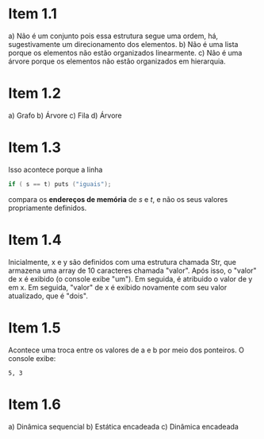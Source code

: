 # Item 1.1

a) Não é um conjunto pois essa estrutura segue uma ordem, há, sugestivamente um direcionamento dos elementos.
b) Não é uma lista porque os elementos não estão organizados linearmente.
c) Não é uma árvore porque os elementos não estão organizados em hierarquia.

# Item 1.2

a) Grafo
b) Árvore
c) Fila
d) Árvore

# Item 1.3

Isso acontece porque a linha

```C
if ( s == t) puts ("iguais");
```

compara os **endereços de memória** de _s_ e _t_, e não os seus valores propriamente definidos.

# Item 1.4

Inicialmente, x e y são definidos com uma estrutura chamada Str, que armazena uma array de 10 caracteres chamada "valor". Após isso, o "valor" de x é exibido (o console exibe "um"). Em seguida, é atribuido o valor de y em x. Em seguida, "valor" de x é exibido novamente com seu valor atualizado, que é "dois".

# Item 1.5

Acontece uma troca entre os valores de a e b por meio dos ponteiros. O console exibe:

```
5, 3
```

# Item 1.6

a) Dinâmica sequencial
b) Estática encadeada
c) Dinâmica encadeada